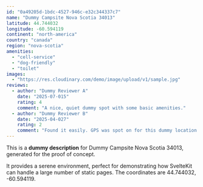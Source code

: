 ```yaml
---
id: "0a49205d-1bdc-4527-946c-e32c344337c7"
name: "Dummy Campsite Nova Scotia 34013"
latitude: 44.744032
longitude: -60.594119
continent: "north-america"
country: "canada"
region: "nova-scotia"
amenities:
  - "cell-service"
  - "dog-friendly"
  - "toilet"
images:
  - "https://res.cloudinary.com/demo/image/upload/v1/sample.jpg"
reviews:
  - author: "Dummy Reviewer A"
    date: "2025-07-015"
    rating: 4
    comment: "A nice, quiet dummy spot with some basic amenities."
  - author: "Dummy Reviewer B"
    date: "2025-04-027"
    rating: 2
    comment: "Found it easily. GPS was spot on for this dummy location."
---
```


This is a **dummy description** for Dummy Campsite Nova Scotia 34013, generated for the proof of concept.

It provides a serene environment, perfect for demonstrating how SvelteKit can handle a large number of static pages. The coordinates are 44.744032, -60.594119.
